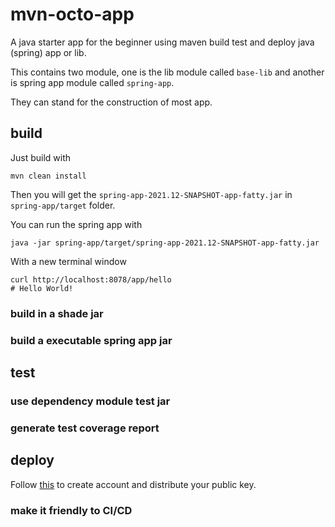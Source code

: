 # mvn-octo-app

A java starter app for the beginner using maven build test and deploy java (spring) app or lib.

This contains two module, one is the lib module called `base-lib` and another is spring app module called `spring-app`.

They can stand for the construction of most app.

## build

Just build with

```shell
mvn clean install
```

Then you will get the `spring-app-2021.12-SNAPSHOT-app-fatty.jar` in `spring-app/target` folder.

You can run the spring app with

```shell
java -jar spring-app/target/spring-app-2021.12-SNAPSHOT-app-fatty.jar
```

With a new terminal window

```shell
curl http://localhost:8078/app/hello
# Hello World!
```

### build in a shade jar

### build a executable spring app jar

## test

### use dependency module test jar

### generate test coverage report

## deploy

Follow [this](https://stackoverflow.com/a/42917618/7859396) to create account and distribute your public key.

### make it friendly to CI/CD

